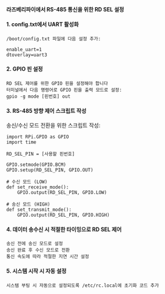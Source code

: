 #### 라즈베리파이에서 RS-485 통신을 위한 RD SEL 설정

#### 1. config.txt에서 UART 활성화
```less
/boot/config.txt 파일에 다음 설정 추가:

enable_uart=1
dtoverlay=uart3
```
#### 2. GPIO 핀 설정
```less
RD SEL 제어를 위한 GPIO 핀을 설정해야 합니다
터미널에서 다음 명령어로 GPIO 핀을 출력 모드로 설정:
gpio -g mode [핀번호] out
```
#### 3. RS-485 방향 제어 스크립트 작성
송신/수신 모드 전환을 위한 스크립트 작성:
```less
import RPi.GPIO as GPIO
import time

RD_SEL_PIN = [사용할 핀번호]

GPIO.setmode(GPIO.BCM)
GPIO.setup(RD_SEL_PIN, GPIO.OUT)

# 수신 모드 (LOW)
def set_receive_mode():
    GPIO.output(RD_SEL_PIN, GPIO.LOW)

# 송신 모드 (HIGH)
def set_transmit_mode():
    GPIO.output(RD_SEL_PIN, GPIO.HIGH)
```
#### 4. 데이터 송수신 시 적절한 타이밍으로 RD SEL 제어
```less
송신 전에 송신 모드로 설정
송신 완료 후 수신 모드로 전환
통신 속도에 따라 적절한 지연 시간 설정
```
#### 5. 시스템 시작 시 자동 설정
```less
시스템 부팅 시 자동으로 설정되도록 /etc/rc.local에 초기화 코드 추가
```





























































